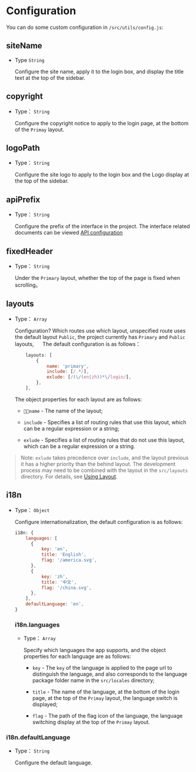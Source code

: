 # Configuration

You can do some custom configuration in `/src/utils/config.js`:

## siteName

- Type `String`

  Configure the site name, apply it to the login box, and display the title text at the top of the sidebar.

## copyright

- Type： `String`

  Configure the copyright notice to apply to the login page, at the bottom of the `Primay` layout.

## logoPath

- Type： `String`

  Configure the site logo to apply to the login box and the Logo display at the top of the sidebar.

## apiPrefix

- Type： `String`

  Configure the prefix of the interface in the project. The interface related documents can be viewed [API configuration](API-configuration.md)

## fixedHeader

- Type： `String`

  Under the `Primary` layout, whether the top of the page is fixed when scrolling。

## layouts

- Type： `Array`

  Configuration? Which routes use which layout, unspecified route uses the default layout `Public`, the project currently has `Primary` and `Public` layouts,
     The default configuration is as follows：
  
    ```javascript
        layouts: [
            {
                name: 'primary',
                include: [/.*/],
                exlude: [/(\/(en|zh))*\/login/],
            },
        ],
    ```

    The object properties for each layout are as follows:

    - `name` - The name of the layout;
  
    - `include` - Specifies a list of routing rules that use this layout, which can be a regular expression or a string;
  
    - `exlude` - Specifies a list of routing rules that do not use this layout, which can be a regular expression or a string.
  
 > Note: `exlude` takes precedence over `include`, and the layout previous it has a higher priority than the behind layout. The development process may need to be combined with the layout in the `src/layouts` directory. For details, see [Using Layout](./layout.md).

## i18n

- Type： `Object`

  Configure internationalization, the default configuration is as follows:

  ```javascript
  i18n: {
      languages: [
        {
            key: 'en',
            title: 'English',
            flag: '/america.svg',
        },
        {
            key: 'zh',
            title: '中文',
            flag: '/china.svg',
        },
      ],
      defaultLanguage: 'en',
  }
  ```

  ### i18n.languages

  - Type： `Array`

    Specify which languages the app supports, and the object properties for each language are as follows:

    - `key` - The `key` of the language is applied to the page url to distinguish the language, and also corresponds to the language package folder name in the `src/locales` directory;

    - `title` - The name of the language, at the bottom of the login page, at the top of the `Primay` layout, the language switch is displayed;

    - `flag` - The path of the flag icon of the language, the language switching display at the top of the `Primay` layout.

 ### i18n.defaultLanguage
   
   - Type： `String`

        Configure the default language.
